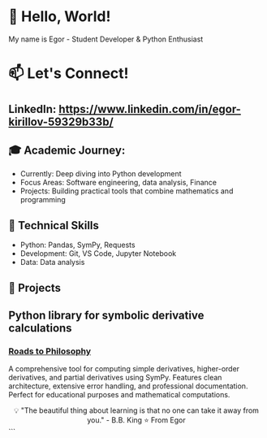 # 👋 Hello, World!

My name is Egor - Student Developer & Python Enthusiast

# 📫 Let's Connect!
## LinkedIn: https://www.linkedin.com/in/egor-kirillov-59329b33b/

## 🎓 Academic Journey:
- Currently: Deep diving into Python development
- Focus Areas: Software engineering, data analysis, Finance
- Projects: Building practical tools that combine mathematics and programming

## 🔧 Technical Skills
- Python: Pandas, SymPy, Requests
- Development: Git, VS Code, Jupyter Notebook
- Data: Data analysis

## 🚀 Projects

## Python library for symbolic derivative calculations
### [Roads to Philosophy](https://github.com/ВАШ_USERNAME/roads-to-philosophy)
A comprehensive tool for computing simple derivatives, higher-order derivatives, and partial derivatives using SymPy. Features clean architecture, extensive error handling, and professional documentation. Perfect for educational purposes and mathematical computations.

<div align="center">
💡 "The beautiful thing about learning is that no one can take it away from you." - B.B. King
⭐️ From Egor

</div> ```
